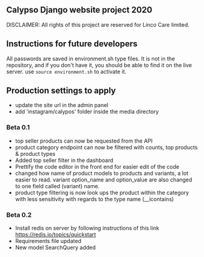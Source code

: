 ## Calypso Django website project 2020

DISCLAIMER: All rights of this project are reserved for Linco Care limited.

## Instructions for future developers

All passwords are saved in environment.sh type files. It is not in the repository, and if you don't have it, you should be able to find it on the live server. use `source environment.sh` to activate it.

## Production settings to apply

- update the site url in the admin panel
- add 'instagram/calypos' folder inside the media directory

### Beta 0.1

- top seller products can now be requested from the API
- product category endpoint can now be filtered with counts, top products & product types
- Added top seller filter in the dashboard
- Prettify the code editor in the front end for easier edit of the code
- changed how name of product models to products and variants, a lot easier to read. variant option_name and option_value are also changed to one field called (variant) name.
- product type filtering is now look ups the product within the category with less sensitivity with regards to the type name (\_\_icontains)

### Beta 0.2

- Install redis on server by following instructions of this link https://redis.io/topics/quickstart
- Requirements file updated
- New model SearchQuery added
